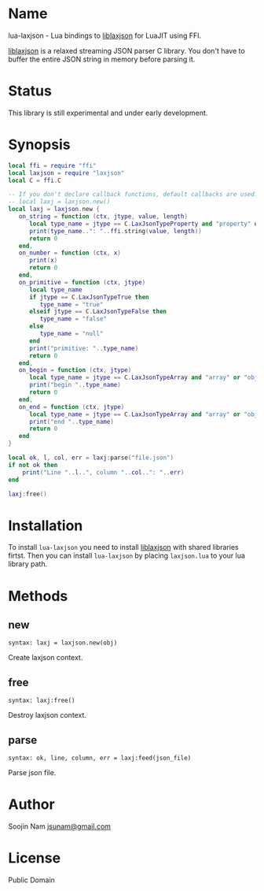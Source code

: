 Name
====
lua-laxjson - Lua bindings to [liblaxjson](https://github.com/andrewrk/liblaxjson)
for LuaJIT using FFI.

[liblaxjson](https://github.com/andrewrk/liblaxjson) is a relaxed streaming JSON parser
C library. You don't have to buffer the entire JSON string in memory before parsing it.

Status
======
This library is still experimental and under early development.

Synopsis
========
````lua
local ffi = require "ffi"
local laxjson = require "laxjson"
local C = ffi.C

-- If you don't declare callback functions, default callbacks are used.
-- local laxj = laxjson.new()
local laxj = laxjson.new {
   on_string = function (ctx, jtype, value, length)
      local type_name = jtype == C.LaxJsonTypeProperty and "property" or "string"
      print(type_name..": "..ffi.string(value, length))
      return 0
   end,
   on_number = function (ctx, x)
      print(x)
      return 0
   end,
   on_primitive = function (ctx, jtype)
      local type_name
      if jtype == C.LaxJsonTypeTrue then
         type_name = "true"
      elseif jtype == C.LaxJsonTypeFalse then
         type_name = "false"
      else
         type_name = "null"
      end
      print("primitive: "..type_name)
      return 0
   end,
   on_begin = function (ctx, jtype)
      local type_name = jtype == C.LaxJsonTypeArray and "array" or "object"
      print("begin "..type_name)
      return 0
   end,
   on_end = function (ctx, jtype)
      local type_name = jtype == C.LaxJsonTypeArray and "array" or "object"
      print("end "..type_name)
      return 0
   end
}

local ok, l, col, err = laxj:parse("file.json")
if not ok then
    print("Line "..l..", column "..col..": "..err)
end

laxj:free()
````

Installation
============
To install `lua-laxjson` you need to install
[liblaxjson](https://github.com/andrewrk/liblaxjson#installation)
with shared libraries firtst.
Then you can install `lua-laxjson` by placing `laxjson.lua` to
your lua library path.

Methods
=======

new
---
`syntax: laxj = laxjson.new(obj)`

Create laxjson context.

free
----
`syntax: laxj:free()`

Destroy laxjson context.

parse
-----
`syntax: ok, line, column, err = laxj:feed(json_file)`

Parse json file.

Author
======
Soojin Nam jsunam@gmail.com

License
=======
Public Domain
